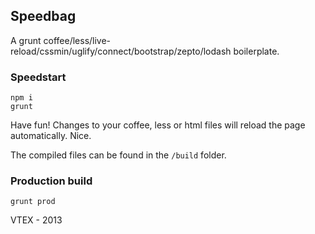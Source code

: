 ## Speedbag

A grunt coffee/less/live-reload/cssmin/uglify/connect/bootstrap/zepto/lodash boilerplate.

### Speedstart

    npm i
    grunt

Have fun! Changes to your coffee, less or html files will reload the page automatically. Nice.

The compiled files can be found in the `/build` folder.

### Production build

    grunt prod

VTEX - 2013